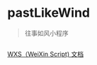 # pastLikeWind
> 往事如风小程序
```
```
[WXS（WeiXin Script) 文档](http://vuejs-templates.github.io/webpack/)
```
